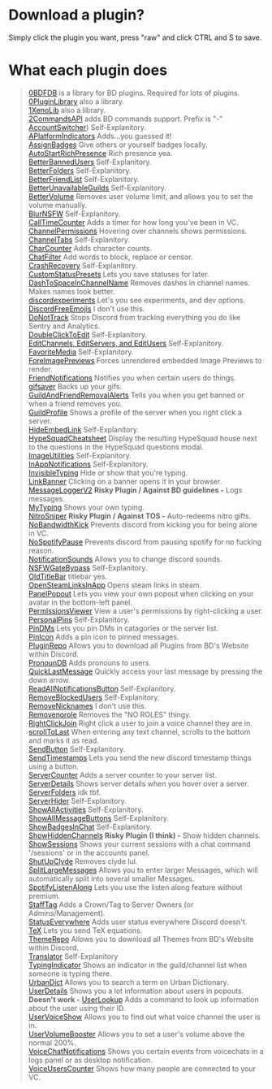 # Download a plugin?
Simply click the plugin you want, press "raw" and click CTRL and S to save.

# What each plugin does

> [0BDFDB](/plugins/0BDFDB.plugin.js) is a library for BD plugins. Required for lots of plugins.\
[0PluginLibrary](/plugins/0PluginLibrary.plugin.js) also a library.\
[1XenoLib](/plugins/1XenoLib.plugin.js) also a library.\
[2CommandsAPI](/plugins/2CommandsAPI.plugin.js) adds BD commands support. Prefix is "-"\
[AccountSwitcher]()) Self-Explanitory.\
[APlatformIndicators]() Adds...you guessed it!\
[AssignBadges]() Give others or yourself badges locally.\
[AutoStartRichPresence]() Rich presence yea.\
[BetterBannedUsers]() Self-Explanitory.\
[BetterFolders]() Self-Explanitory.\
[BetterFriendList]() Self-Explanitory.\
[BetterUnavailableGuilds]() Self-Explanitory.\
[BetterVolume]() Removes user volume limit, and allows you to set the volume manually.\
[BlurNSFW]() Self-Explanitory.\
[CallTimeCounter]() Adds a timer for how long you've been in VC.\
[ChannelPermissions]() Hovering over channels shows permissions.\
[ChannelTabs]() Self-Explanitory.\
[CharCounter]() Adds character counts.\
[ChatFilter]() Add words to block, replace or censor.\
[CrashRecovery]() Self-Explanitory.\
[CustomStatusPresets]() Lets you save statuses for later.\
[DashToSpaceInChannelName]() Removes dashes in channel names. Makes names look better.\
[discordexperiments]() Let's you see experiments, and dev options.\
[DiscordFreeEmojis]() I don't use this.\
[DoNotTrack]() Stops Discord from tracking everything you do like Sentry and Analytics.\
[DoubleClickToEdit]() Self-Explanitory.\
[EditChannels, EditServers, and EditUsers]() Self-Explanitory.\
[FavoriteMedia]() Self-Explanitory.\
[ForeImagePreviews]() Forces unrendered embedded Image Previews to render. \
[FriendNotifications]() Notifies you when certain users do things.\
[gifsaver]() Backs up your gifs.\
[GuildAndFriendRemovalAlerts]() Tells you when you get banned or when a friend removes you.\
[GuildProfile]() Shows a profile of the server when you right click a server.\
[HideEmbedLink]() Self-Explanitory.\
[HypeSquadCheatsheet]() Display the resulting HypeSquad house next to the questions in the HypeSquad questions modal.\
[ImageUtilities]() Self-Explanitory.\
[InAppNotifications]() Self-Explanitory.\
[InvisibleTyping]() Hide or show that you're typing.\
[LinkBanner]() Clicking on a banner opens it in your browser.\
[MessageLoggerV2]() **Risky Plugin / Against BD guidelines -** Logs messages.\
[MyTyping]() Shows your own typing.\
[NitroSniper]() **Risky Plugin / Against TOS -** Auto-redeems nitro gifts.\
[NoBandwidthKick]() Prevents discord from kicking you for being alone in VC.\
[NoSpotifyPause]() Prevents discord from pausing spotify for no fucking reason.\
[NotificationSounds]() Allows you to change discord sounds.\
[NSFWGateBypass]() Self-Explanitory.\
[OldTitleBar]() titlebar yes.\
[OpenSteamLinksInApp]() Opens steam links in steam.\
[PanelPopout]() Lets you view your own popout when clicking on your avatar in the bottom-left panel.\
[PermissionsViewer]() View a user's permissions by right-clicking a user.\
[PersonalPins]() Self-Explanitory.\
[PinDMs]() Lets you pin DMs in catagories or the server list.\
[PinIcon]() Adds a pin icon to pinned messages.\
[PluginRepo]() Allows you to download all Plugins from BD's Website within Discord.\
[PronounDB]() Adds pronouns to users.\
[QuickLastMessage]() Quickly access your last message by pressing the down arrow.\
[ReadAllNotificationsButton]() Self-Explanitory.\
[RemoveBlockedUsers]() Self-Explanitory.\
[RemoveNicknames]() I don't use this.\
[Removenorole]() Removes the "NO ROLES" thingy.\
[RightClickJoin]() Right click a user to join a voice channel they are in.\
[scrollToLast]() When entering any text channel, scrolls to the bottom and marks it as read.\
[SendButton]() Self-Explanitory.\
[SendTimestamps]() Lets you send the new discord timestamp things using a button.\
[ServerCounter]() Adds a server counter to your server list.\
[ServerDetails]() Shows server details when you hover over a server.\
[ServerFolders]() idk tbf.\
[ServerHider]() Self-Explanitory.\
[ShowAllActivities]() Self-Explanitory.\
[ShowAllMessageButtons]() Self-Explanitory.\
[ShowBadgesInChat]() Self-Explanitory.\
[ShowHiddenChannels]() **Risky Plugin (I think) -** Show hidden channels.\
[ShowSessions]() Shows your current sessions with a chat command '/sessions' or in the accounts panel.\
[ShutUpClyde]() Removes clyde lul.\
[SplitLargeMessages]() Allows you to enter larger Messages, which will automatically split into several smaller Messages.\
[SpotifyListenAlong]() Lets you use the listen along feature without premium.\
[StaffTag]() Adds a Crown/Tag to Server Owners (or Admins/Management).\
[StatusEverywhere]() Adds user status everywhere Discord doesn't.\
[TeX]() Lets you send TeX equations.\
[ThemeRepo]() Allows you to download all Themes from BD's Website within Discord.\
[Translator]() Self-Explanitory\
[TypingIndicator]() Shows an indicator in the guild/channel list when someone is typing there.\
[UrbanDict]() Allows you to search a term on Urban Dictionary.\
[UserDetails]() Shows you a lot information about users in popouts.\
**Doesn't work -** [UserLookup]() Adds a command to look up information about the user using their ID.\
[UserVoiceShow]() Allows you to find out what voice channel the user is in.\
[UserVolumeBooster]() Allows you to set a user's volume above the normal 200%.\
[VoiceChatNotifications]() Shows you certain events from voicechats in a logs panel or as desktop notification.\
[VoiceUsersCounter]() Shows how many people are connected to your VC.